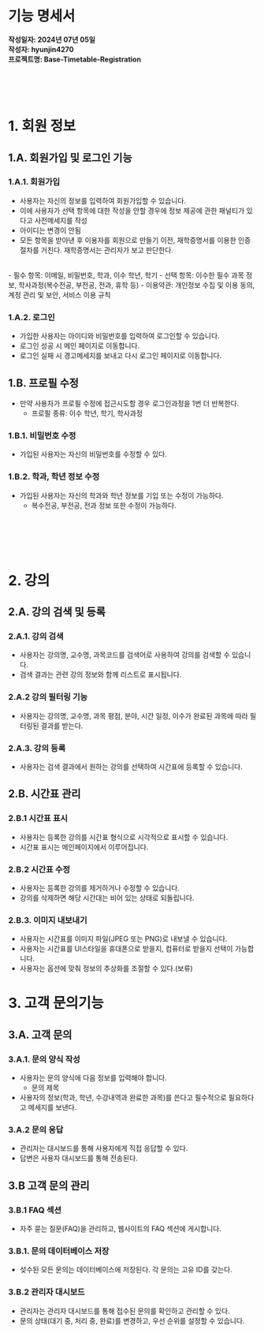 # 기능 명세서
**작성일자: 2024년 07년 05일**<br>
**작성자: hyunjin4270**<br>
**프로젝트명: Base-Timetable-Registration**<br>

<br>
<br>
<br>

# 1. 회원 정보

<!-- **주의사항**<br>
ex1) 만약 복수전공, 부전공, 전과, 휴학일 경우
- A: 복수전공일 경우
    - 타 학부 복수전공의 정보는 제공하지 못한다고 사전메세지를 작성
    -  복수전공이 무엇인지, 복수전공의 이수가 완료된 전공 필수 과목 정보를 받아야함
- B: 부전공일 경우
    - 타 학부 부전공의 정보는 제공하지 못한다고 사전메세지를 작성
    - 부전공이 무엇인지 이수가 완료된 전공 필수 과목 정보를 받아야함
- C: 전과일 경우
    - 전과 이후 전공 필수 과목 정보를 받아야함

ex2) 만약 재수강 과목이 있을 경우
- 이에 대한 데이터를 받지 않고, 사용자가 임의로 넣으라는 사전메세지를 작성 -->

## 1.A. 회원가입 및 로그인 기능

### 1.A.1. 회원가입
 - 사용자는 자신의 정보를 입력하여 회원가입할 수 있습니다.
 - 이에 사용자가 선택 항목에 대한 작성을 안할 경우에 정보 제공에 관한 패널티가 있다고 사전메세지를 작성
 - 아이디는 변경이 안됨
 - 모든 항목을 받아낸 후 이용자를 회원으로 만들기 이전, 재학증명서를 이용한 인증절차를 거친다. 재학증명서는 관리자가 보고 판단한다.
 <br>
    - 필수 항목: 이메일, 비밀번호, 학과, 이수 학년, 학기
    - 선택 항목: 이수한 필수 과목 정보, 학사과정(복수전공, 부전공, 전과, 휴학 등)
    - 이용약관: 개인정보 수집 및 이용 동의, 계정 관리 및 보안, 서비스 이용 규칙
    

### 1.A.2. 로그인
- 가입한 사용자는 아이디와 비밀번호를 입력하여 로그인할 수 있습니다.
- 로그인 성공 시 메인 페이지로 이동합니다.
- 로그인 실패 시 경고메세지를 보내고 다시 로그인 페이지로 이동합니다.


## 1.B. 프로필 수정
- 만약 사용자가 프로필 수정에 접근시도할 경우 로그인과정을 1번 더 반복한다.
    - 프로필 종류: 이수 학년, 학기, 학사과정

### 1.B.1. 비밀번호 수정
- 가입된 사용자는 자신의 비밀번호를 수정할 수 있다.

### 1.B.2. 학과, 학년 정보 수정
- 가입된 사용자는 자신의 학과와 학년 정보를 기입 또는 수정이 가능하다.
    - 복수전공, 부전공, 전과 정보 또한 수정이 가능하다.
 
 
 <br>
 <br>
 <br>
 <br>

# 2. 강의

## 2.A. 강의 검색 및 등록

### 2.A.1. 강의 검색
- 사용자는 강의명, 교수명, 과목코드를 검색어로 사용하여 강의를 검색할 수 있습니다.
- 검색 결과는 관련 강의 정보와 함께 리스트로 표시됩니다.

### 2.A.2 강의 필터링 기능
- 사용자는 강의명, 교수명, 과목 평점, 분야, 시간 일정, 이수가 완료된 과목에 따라 필터링된 결과를 받는다.

### 2.A.3. 강의 등록
 - 사용자는 검색 결과에서 원하는 강의를 선택하여 시간표에 등록할 수 있습니다.



## 2.B. 시간표 관리

### 2.B.1 시간표 표시
- 사용자는 등록한 강의를 시간표 형식으로 시각적으로 표시할 수 있습니다.
- 시간표 표시는 메인페이지에서 이루어집니다.

### 2.B.2 시간표 수정
- 사용자는 등록한 강의를 제거하거나 수정할 수 있습니다.
- 강의를 삭제하면 해당 시간대는 비어 있는 상태로 되돌립니다.

### 2.B.3. 이미지 내보내기
- 사용자는 시간표를 이미지 파일(JPEG 또는 PNG)로 내보낼 수 있습니다.
- 사용자는 시간표를 UI스타일을 휴대폰으로 받을지, 컴퓨터로 받을지 선택이 가능합니다.
- 사용자는 옵션에 맞춰 정보의 추상화를 조절할 수 있다.(보류)


# 3. 고객 문의기능

## 3.A. 고객 문의

### 3.A.1. 문의 양식 작성
- 사용자는 문의 양식에 다음 정보를 입력해야 합니다.
    - 문의 제목
- 사용자의 정보(학과, 학년, 수강내역과 완료한 과목)를 쓴다고 필수적으로 필요하다고 메세지를 보낸다.

### 3.A.2 문의 응답
- 관리자는 대시보드를 통해 사용자에게 직접 응답할 수 있다.
- 답변은 사용자 대시보드를 통해 전송된다.

## 3.B 고객 문의 관리

### 3.B.1 FAQ 섹션
- 자주 묻는 질문(FAQ)을 관리하고, 웹사이트의 FAQ 섹션에 게시합니다.

### 3.B.1. 문의 데이터베이스 저장
- 섲수된 모든 문의는 데이터베이스에 저장된다. 각 문의는 고유 ID를 갖는다.

### 3.B.2 관리자 대시보드
- 관리자는 관리자 대시보드를 통해 접수된 문의를 확인하고 관리할 수 있다.
- 문의 상태(대기 중, 처리 중, 완료)를 변경하고, 우선 순위를 설정할 수 있습니다.

